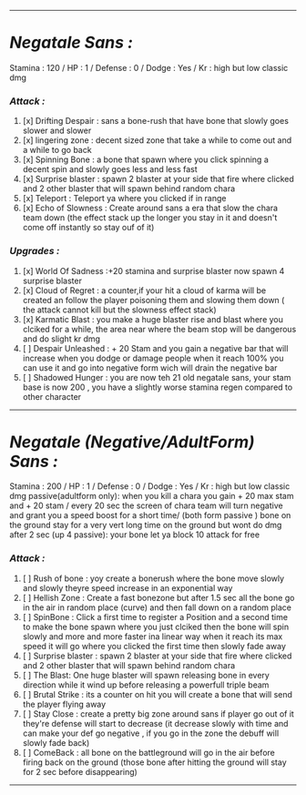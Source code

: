 __________________________________________________________________________
# ***Negatale Sans :***
Stamina : 120 / HP : 1 / Defense : 0 / Dodge : Yes / Kr : high but low classic dmg
### ***Attack :***
1. [x] Drifting Despair : sans a bone-rush that have bone that slowly goes slower and slower
2. [x] lingering zone : decent sized zone that take a while to come out and a while to go back
3. [x] Spinning Bone : a bone that spawn where you click spinning a decent spin and slowly goes less and less fast 
4. [x] Surprise blaster : spawn 2 blaster at your side that fire where clicked and 2 other blaster that will spawn behind random chara
5. [x] Teleport : Teleport ya where you clicked if in range
6. [x] Echo of Slowness : Create around sans a era that slow the chara team down (the effect stack up the longer you stay in it and doesn't come off instantly so stay ouf of it)

### ***Upgrades :***
1. [x] World Of Sadness :+20 stamina and surprise blaster now spawn 4 surprise blaster
2. [x] Cloud of Regret : a counter,if your hit a cloud of karma will be created an follow the player poisoning them and slowing them down ( the attack cannot kill but the slowness effect stack)
3. [x] Karmatic Blast : you make a huge blaster rise and blast where you clciked for a while, the area near where the beam stop will be dangerous and do slight kr dmg 
4. [ ] Despair Unleashed : + 20 Stam and you gain a negative bar that will increase when you dodge or damage people when it reach 100% you can use it and go into negative form wich will drain the negative bar
5. [ ] Shadowed Hunger : you are now teh 21 old negatale sans, your stam base is now 200 , you have a slightly worse stamina regen compared to other character 
__________________________________________________________________________
# ***Negatale (Negative/AdultForm) Sans :***
Stamina : 200 / HP : 1 / Defense : 0 / Dodge : Yes / Kr : high but low classic dmg
passive(adultform only): when you kill a chara you gain + 20 max stam and + 20 stam / every 20 sec the screen of chara team will turn negative and grant you a speed boost for a short time/ (both form passive ) bone on the ground stay for a very vert long time on the ground but wont do dmg after 2 sec
(up 4 passive): your bone let ya block 10 attack for free
### ***Attack :***
1. [ ] Rush of bone : yoy create a bonerush where the bone move slowly and slowly theyre speed increase in an exponential way 
2. [ ] Hellish Zone : Create a fast bonezone but after 1.5 sec all the bone go in the air in random place (curve) and then fall down on a random place
3. [ ] SpinBone : Click a first time to register a Position and a second time to make the bone spawn where you just clciked then the bone will spin slowly and more and more faster ina  linear way when it reach its max speed it will go where you clicked the first time then slowly fade away 
4. [ ]  Surprise blaster : spawn 2 blaster at your side that fire where clicked and 2 other blaster that will spawn behind random chara
5. [ ] The Blast: One huge blaster will spawn releasing bone in every direction while it wind up before releasing a powerfull triple beam
6. [ ] Brutal Strike : its a counter on hit you will create a bone that will send the player flying away 
7. [ ] Stay Close : create a pretty big zone around sans if player go out of it they're defense will start to decrease (it decrease slowly with time and can make your def go negative , if  you go in the zone the debuff will slowly fade back)
8. [ ] ComeBack : all bone on the battleground will go in the air before firing back on the ground (those bone after hitting the ground will stay for 2 sec before disappearing)

__________________________________________________________________________

